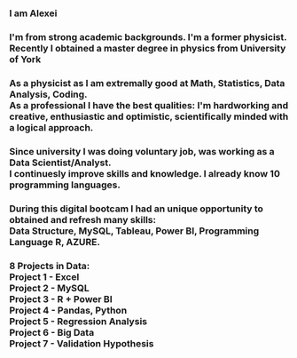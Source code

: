 <h3>  I am Alexei</h3> 
<h3> I'm from strong academic backgrounds. I'm a former physicist. <br>Recently I obtained a master degree in physics from University of York</h3>
<h3>As a physicist as I am extremally good at Math, Statistics, Data Analysis, Coding.<br>As a professional I have the best qualities: I'm hardworking and creative, enthusiastic and optimistic, scientifically minded with a logical approach.</h3>
<h3>Since university I was doing voluntary job, was working as a Data Scientist/Analyst.<br>I continuesly improve skills and knowledge. I already know 10 programming languages.</h3>
<h3> During this digital bootcam I had an unique opportunity to obtained and refresh many skills: <br>Data Structure, MySQL, Tableau, Power BI, Programming Language R, AZURE. </h3>


<h3>8 Projects in Data:<br>Project 1 - Excel <br>Project 2 - MySQL<br>Project 3 - R + Power BI<br>Project 4 - Pandas, Python<br>Project 5 - Regression Analysis <br>Project 6 - Big Data<br>Project 7 - Validation Hypothesis</h3>




<!--
**Alek20s/Alek20s** is a ✨ _special_ ✨ repository because its `README.md` (this file) appears on your GitHub profile.

Here are some ideas to get you started:

- 🔭 I’m currently working on ...
- 🌱 I’m currently learning ...
- 👯 I’m looking to collaborate on ...
- 🤔 I’m looking for help with ...
- 💬 Ask me about ...
- 📫 How to reach me: ...
- 😄 Pronouns: ...
- ⚡ Fun fact: ...
-->
